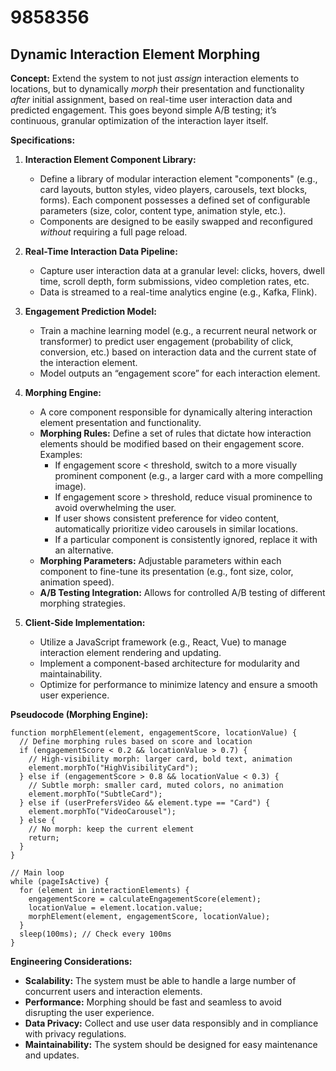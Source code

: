 # 9858356

## Dynamic Interaction Element Morphing

**Concept:** Extend the system to not just *assign* interaction elements to locations, but to dynamically *morph* their presentation and functionality *after* initial assignment, based on real-time user interaction data and predicted engagement. This goes beyond simple A/B testing; it’s continuous, granular optimization of the interaction layer itself.

**Specifications:**

1.  **Interaction Element Component Library:**
    *   Define a library of modular interaction element "components" (e.g., card layouts, button styles, video players, carousels, text blocks, forms). Each component possesses a defined set of configurable parameters (size, color, content type, animation style, etc.).
    *   Components are designed to be easily swapped and reconfigured *without* requiring a full page reload.

2.  **Real-Time Interaction Data Pipeline:**
    *   Capture user interaction data at a granular level: clicks, hovers, dwell time, scroll depth, form submissions, video completion rates, etc.
    *   Data is streamed to a real-time analytics engine (e.g., Kafka, Flink).

3.  **Engagement Prediction Model:**
    *   Train a machine learning model (e.g., a recurrent neural network or transformer) to predict user engagement (probability of click, conversion, etc.) based on interaction data and the current state of the interaction element.
    *   Model outputs an “engagement score” for each interaction element.

4.  **Morphing Engine:**
    *   A core component responsible for dynamically altering interaction element presentation and functionality.
    *   **Morphing Rules:** Define a set of rules that dictate how interaction elements should be modified based on their engagement score. Examples:
        *   If engagement score < threshold, switch to a more visually prominent component (e.g., a larger card with a more compelling image).
        *   If engagement score > threshold, reduce visual prominence to avoid overwhelming the user.
        *   If user shows consistent preference for video content, automatically prioritize video carousels in similar locations.
        *   If a particular component is consistently ignored, replace it with an alternative.
    *   **Morphing Parameters:**  Adjustable parameters within each component to fine-tune its presentation (e.g., font size, color, animation speed).
    *   **A/B Testing Integration:**  Allows for controlled A/B testing of different morphing strategies.

5.  **Client-Side Implementation:**
    *   Utilize a JavaScript framework (e.g., React, Vue) to manage interaction element rendering and updating.
    *   Implement a component-based architecture for modularity and maintainability.
    *   Optimize for performance to minimize latency and ensure a smooth user experience.

**Pseudocode (Morphing Engine):**

```
function morphElement(element, engagementScore, locationValue) {
  // Define morphing rules based on score and location
  if (engagementScore < 0.2 && locationValue > 0.7) {
    // High-visibility morph: larger card, bold text, animation
    element.morphTo("HighVisibilityCard");
  } else if (engagementScore > 0.8 && locationValue < 0.3) {
    // Subtle morph: smaller card, muted colors, no animation
    element.morphTo("SubtleCard");
  } else if (userPrefersVideo && element.type == "Card") {
    element.morphTo("VideoCarousel");
  } else {
    // No morph: keep the current element
    return;
  }
}

// Main loop
while (pageIsActive) {
  for (element in interactionElements) {
    engagementScore = calculateEngagementScore(element);
    locationValue = element.location.value;
    morphElement(element, engagementScore, locationValue);
  }
  sleep(100ms); // Check every 100ms
}
```

**Engineering Considerations:**

*   **Scalability:** The system must be able to handle a large number of concurrent users and interaction elements.
*   **Performance:** Morphing should be fast and seamless to avoid disrupting the user experience.
*   **Data Privacy:**  Collect and use user data responsibly and in compliance with privacy regulations.
*   **Maintainability:**  The system should be designed for easy maintenance and updates.